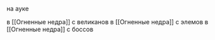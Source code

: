 на ауке

в [[Огненные недра]] с великанов
в [[Огненные недра]] с элемов
в [[Огненные недра]] с боссов
